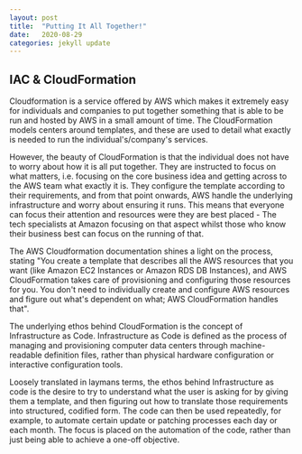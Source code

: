 ```yaml
---
layout: post
title:  "Putting It All Together!"
date:   2020-08-29
categories: jekyll update
---
```


## IAC & CloudFormation

Cloudformation is a service offered by AWS which makes it extremely easy for individuals and companies to put together something that is able to be run and hosted by AWS in a small amount of time. The CloudFormation models centers around templates, and these are used to detail what exactly is needed to run the individual's/company's services.

However, the beauty of CloudFormation is that the individual does not have to worry about how it is all put together. They are instructed to focus on what matters, i.e. focusing on the core business idea and getting across to the AWS team what exactly it is. They configure the template according to their requirements, and from that point onwards, AWS handle the underlying infrastructure and worry about ensuring it runs. This means that everyone can focus their attention and resources were they are best placed - The tech specialists at Amazon focusing on that aspect whilst those who know their business best can focus on the running of that. 

The AWS Cloudformation documentation shines a light on the process, stating "You create a template that describes all the AWS resources that you want (like Amazon EC2 Instances or Amazon RDS DB Instances), and AWS CloudFormation takes care of provisioning and configuring those resources for you. You don't need to individually create and configure AWS resources and figure out what's dependent on what; AWS CloudFormation handles that".

The underlying ethos behind CloudFormation is the concept of Infrastructure as Code. Infrastructure as Code is defined as the process of managing and provisioning computer data centers through machine-readable definition files, rather than physical hardware configuration or interactive configuration tools. 

Loosely translated in laymans terms, the ethos behind Infrastructure as code is the desire to try to understand what the user is asking for by giving them a template, and then figuring out how to translate those requirements into structured, codified form. The code can then be used repeatedly, for example, to automate certain update or patching processes each day or each month. The focus is placed on the automation of the code, rather than just being able to achieve a one-off objective.

